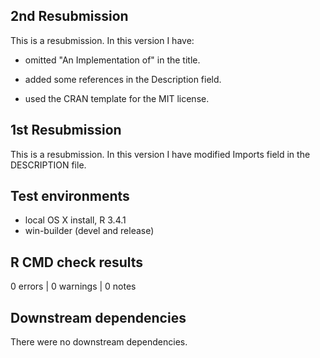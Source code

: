 ## 2nd Resubmission
This is a resubmission. In this version I have:

* omitted "An Implementation of" in the title.

* added some references in the Description field.

* used the CRAN template for the MIT license.

## 1st Resubmission
This is a resubmission. In this version I have modified Imports field in the 
DESCRIPTION file.

## Test environments
* local OS X install, R 3.4.1
* win-builder (devel and release)

## R CMD check results
0 errors | 0 warnings | 0 notes

## Downstream dependencies
There were no downstream dependencies.
